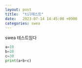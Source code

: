 ```yaml
---
layout: post
title:  "til테스트"
date:   2023-07-14 14:45:00 +0900
categories: swea
---
```


swea 테스트임다
```python
a=10
b=20
c=30
print(a+b+c)
```


[jekyll-docs]: https://jekyllrb.com/docs/home
[jekyll-gh]:   https://github.com/jekyll/jekyll
[jekyll-talk]: https://talk.jekyllrb.com/
